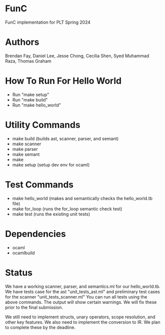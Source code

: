 # FunC
FunC implementation for PLT Spring 2024

# Authors
Brendan Fay, Daniel Lee, Jesse Chong, Cecilia Shen, Syed Muhammad Raza, Thomas Graham

# How To Run For Hello World
- Run "make setup"
- Run "make build"
- Run "make hello_world"

# Utility Commands
- make build (builds ast, scanner, parser, and semant)
- make scanner
- make parser
- make semant
- make 
- make setup (setup dev env for ocaml)

# Test Commands
- make hello_world (makes and semantically checks the hello_world.tb file)
- make for_loop (runs the for_loop semantic check test)
- make test (runs the existing unit tests)

# Dependencies
- ocaml
- ocamlbuild

# Status
We have a working scanner, parser, and semantics.ml for our hello_world.tb. 
We have tests case for the ast "unit_tests_ast.ml" and preliminary test cases for the scanner "unit_tests_scanner.ml"
You can run all tests using the above commands. The output will show certain warnings. We will fix these
prior to the final submission.

We still need to implement structs, unary operators, scope resolution, and other key features. We also need
to implement the conversion to IR. We plan to complete these by the deadline.





